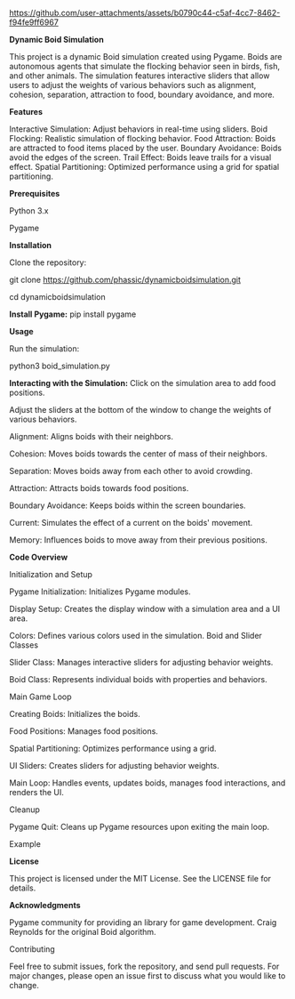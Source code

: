 


https://github.com/user-attachments/assets/b0790c44-c5af-4cc7-8462-f94fe9ff6967



**Dynamic Boid Simulation**

This project is a dynamic Boid simulation created using Pygame. Boids are autonomous agents that simulate the flocking behavior seen in birds, fish, and other animals. The simulation features interactive sliders that allow users to adjust the weights of various behaviors such as alignment, cohesion, separation, attraction to food, boundary avoidance, and more.




**Features**

Interactive Simulation: Adjust behaviors in real-time using sliders.
Boid Flocking: Realistic simulation of flocking behavior.
Food Attraction: Boids are attracted to food items placed by the user.
Boundary Avoidance: Boids avoid the edges of the screen.
Trail Effect: Boids leave trails for a visual effect.
Spatial Partitioning: Optimized performance using a grid for spatial partitioning.

**Prerequisites**

Python 3.x

Pygame

**Installation**

Clone the repository:

git clone https://github.com/phassic/dynamicboidsimulation.git

cd dynamicboidsimulation

**Install Pygame:**
pip install pygame

**Usage**

Run the simulation:

python3 boid_simulation.py

**Interacting with the Simulation:**
Click on the simulation area to add food positions.

Adjust the sliders at the bottom of the window to change the weights of various behaviors.

Alignment: Aligns boids with their neighbors.

Cohesion: Moves boids towards the center of mass of their neighbors.

Separation: Moves boids away from each other to avoid crowding.

Attraction: Attracts boids towards food positions.

Boundary Avoidance: Keeps boids within the screen boundaries.

Current: Simulates the effect of a current on the boids' movement.

Memory: Influences boids to move away from their previous positions.


**Code Overview**

Initialization and Setup

Pygame Initialization: Initializes Pygame modules.

Display Setup: Creates the display window with a simulation area and a UI area.

Colors: Defines various colors used in the simulation.
Boid and Slider Classes

Slider Class: Manages interactive sliders for adjusting behavior weights.

Boid Class: Represents individual boids with properties and behaviors.

Main Game Loop

Creating Boids: Initializes the boids.

Food Positions: Manages food positions.

Spatial Partitioning: Optimizes performance using a grid.

UI Sliders: Creates sliders for adjusting behavior weights.

Main Loop: Handles events, updates boids, manages food interactions, and renders the UI.

Cleanup

Pygame Quit: Cleans up Pygame resources upon exiting the main loop.

Example

**License**

This project is licensed under the MIT License. See the LICENSE file for details.

**Acknowledgments**

Pygame community for providing an  library for game development.
Craig Reynolds for the original Boid algorithm.

Contributing

Feel free to submit issues, fork the repository, and send pull requests. For major changes, please open an issue first to discuss what you would like to change.
